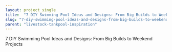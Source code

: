 ```yaml
---
layout: project_single
title:  "7 DIY Swimming Pool Ideas and Designs: From Big Builds to Weekend Projects"
slug: "7-diy-swimming-pool-ideas-and-designs-from-big-builds-to-weekend-projects"
parent: "livestock-tankpool-inspiration"
---
```

7 DIY Swimming Pool Ideas and Designs: From Big Builds to Weekend Projects